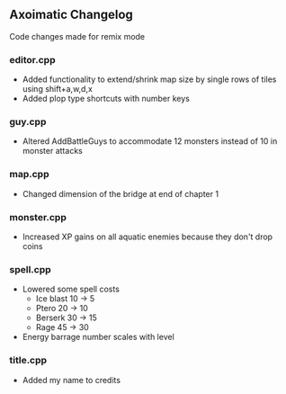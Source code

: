 ## Axoimatic Changelog
Code changes made for remix mode

### editor.cpp
- Added functionality to extend/shrink map size by single rows of tiles using shift+a,w,d,x
- Added plop type shortcuts with number keys

### guy.cpp
- Altered AddBattleGuys to accommodate 12 monsters instead of 10 in monster attacks

### map.cpp
- Changed dimension of the bridge at end of chapter 1

### monster.cpp
- Increased XP gains on all aquatic enemies because they don't drop coins

### spell.cpp
- Lowered some spell costs
    - Ice blast 10 -> 5
    - Ptero 20 -> 10
    - Berserk 30 -> 15
    - Rage 45 -> 30
- Energy barrage number scales with level

### title.cpp
- Added my name to credits